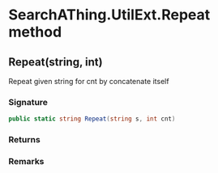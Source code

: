 # SearchAThing.UtilExt.Repeat method
## Repeat(string, int)
Repeat given string for cnt by concatenate itself

### Signature
```csharp
public static string Repeat(string s, int cnt)
```
### Returns

### Remarks

